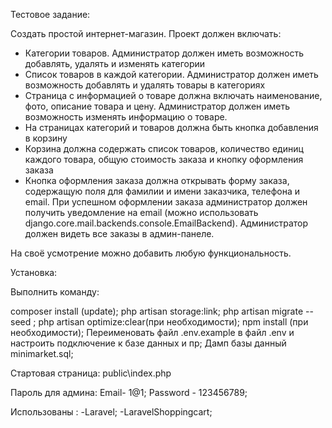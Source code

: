 Тестовое задание:

Создать простой интернет-магазин. Проект должен включать:

- Категории товаров. Администратор должен иметь возможность добавлять, удалять и изменять категории
- Список товаров в каждой категории. Администратор должен иметь возможность добавлять и удалять товары в категориях
- Страница с информацией о товаре должна включать наименование, фото, описание товара и цену.
  Администратор должен иметь возможность изменять информацию о товаре.
- На страницах категорий и товаров должна быть кнопка добавления в корзину
- Корзина должна содержать список товаров, количество единиц каждого товара, общую стоимость заказа и кнопку оформления заказа
- Кнопка оформления заказа должна открывать форму заказа,
  содержащую поля для фамилии и имени заказчика, телефона и email. 
  При успешном оформлении заказа администратор должен получить уведомление
  на email (можно использовать django.core.mail.backends.console.EmailBackend). 
  Администратор должен видеть все заказы в админ-панеле.

На своё усмотрение можно добавить любую функциональность.

Установка:

Выполнить команду: 

composer install (update);
php artisan storage:link;
php artisan migrate --seed ;
php artisan optimize:clear(при необходимости);
npm install (при необходимости);
Переименовать файл .env.example в файл .env и настроить подключение к базе данных и пр;
Дамп базы данный minimarket.sql;

Стартовая страница:
public\index.php


Пароль для админа:
Email- 1@1;
Password - 123456789;

Использованы :
-Laravel;
-LaravelShoppingcart;



